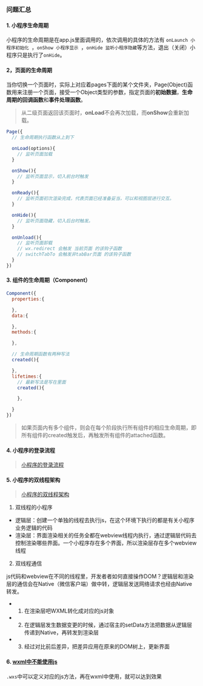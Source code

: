 ### 问题汇总

#### 1. 小程序生命周期
小程序的生命周期是在app.js里面调用的，依次调用的具体的方法有 ```onLaunch 小程序初始化 ```，```onShow 小程序显示 ```，```onHide 监听小程序隐藏```等方法，退出（关闭）小程序只是执行了```onHide```。

#### 2，页面的生命周期
当你切换一个页面时，实际上对应着pages下面的某个文件夹，Page(Object)函数用来注册一个页面，接受一个Object类型的参数，指定页面的**初始数据**，**生命周期的回调函数**和**事件处理函数**。

> 从二级页面返回该页面时，**onLoad**不会再次加载，而**onShow**会重新加载。

```js
Page({
  // 生命周期执行函数从上到下

  onLoad(options){
    // 监听页面加载
  }

  onShow(){
    // 监听页面显示，切入前台时触发
  }

  onReady(){
    // 监听页面初次渲染完成，代表页面已经准备妥当，可以和视图层进行交互。
  }

  onHide(){
    // 监听页面隐藏，切入后台时触发。
  }

  onUnload(){
    // 监听页面卸载
    // wx.redirect 会触发 当前页面 的该钩子函数
    // switchTabTo 会触发非tabBar页面 的该钩子函数
  }
})
```

#### 3. 组件的生命周期（Component）
```js
Component({
  properties:{

  },
  data:{

  },
  methods:{

  },

  // 生命周期函数有两种写法
  created(){

  },
  lifetimes:{
    // 最新写法是写在里面
    created(){

    },

  }
})
```

> 如果页面内有多个组件，则会在每个阶段执行所有组件的相应生命周期，即所有组件的created触发后，再触发所有组件的attached函数。


#### 4. 小程序的登录流程
>[小程序的登录流程](https://developers.weixin.qq.com/miniprogram/dev/framework/open-ability/login.html)


#### 5. 小程序的双线程架构
> [小程序的双线程架构](https://blog.csdn.net/TinaSlowDown/article/details/90674775?ops_request_misc=&request_id=&biz_id=102&utm_term=%E5%B0%8F%E7%A8%8B%E5%BA%8F%E5%BA%95%E5%B1%82%E7%BA%BF%E7%A8%8B&utm_medium=distribute.pc_search_result.none-task-blog-2)

1. 双线程的小程序

- 逻辑层：创建一个单独的线程去执行js，在这个环境下执行的都是有关小程序业务逻辑的代码
- 渲染层：界面渲染相关的任务全都在webview线程内执行，通过逻辑层代码去控制渲染哪些界面。一个小程序存在多个界面，所以渲染层存在多个webview线程


2. 双线程通信

js代码和webview在不同的线程里，开发者者如何直接操作DOM？逻辑层和渲染层的通信会在Native（微信客户端）做中转，逻辑层发送网络请求也经由Native转发。

- 1. 在渲染层吧WXML转化成对应的js对象
- 2. 在逻辑层发生数据变更的时候，通过宿主的setData方法把数据从逻辑层传递到Native，再转发到渲染层
- 3. 经过对比前后差异，把差异应用在原来的DOM树上，更新界面

#### 6. [wxml中不能使用js](https://blog.csdn.net/dt1991524/article/details/81907767)
```.wxs```中可以定义对应的js方法，再在wxml中使用，就可以达到效果